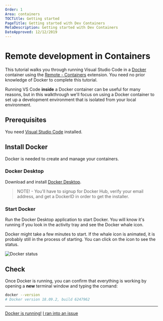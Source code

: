 ```yaml
---
Order: 1
Area: containers
TOCTitle: Getting started
PageTitle: Getting started with Dev Containers
MetaDescription: Getting started with Dev Containers
DateApproved: 12/12/2019
---
```

# Remote development in Containers

This tutorial walks you through running Visual Studio Code in a [Docker](https://www.docker.com/) container using the [Remote - Containers](https://marketplace.visualstudio.com/items?itemName=ms-vscode-remote.remote-containers) extension. You need no prior knowledge of Docker to complete this tutorial.

Running VS Code **inside** a Docker container can be useful for many reasons, but in this walkthrough we'll focus on using a Docker container to set up a development environment that is isolated from your local environment.

## Prerequisites

You need [Visual Studio Code](https://code.visualstudio.com/) installed.

## Install Docker

Docker is needed to create and manage your containers.

### Docker Desktop

Download and install [Docker Desktop](https://www.docker.com/products/docker-desktop).

> NOTE! - You'll have to signup for Docker Hub, verify your email address, and get a DockerID in order to get the installer.

### Start Docker

Run the Docker Desktop application to start Docker.
You will know it's running if you look in the activity tray and see the Docker whale icon.

Docker might take a few minutes to start.
If the whale icon is animated, it is probably still in the process of starting.
You can click on the icon to see the status.

![Docker status](images/containers/docker-status.png)

## Check

Once Docker is running, you can confirm that everything is working by opening a **new** terminal window and typing the comand:

```bash
docker --version
# Docker version 18.09.2, build 6247962
```

----

<a class="tutorial-next-btn" href="/remote-tutorials/containers/install-extension">Docker is running!</a>
<a class="tutorial-feedback-btn" onclick="reportIssue('remote-tutorials-containers', 'getting-started')" href="javascript:void(0)">I ran into an issue</a>
